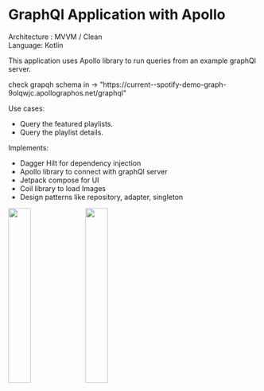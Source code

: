 # GraphQl Application with Apollo 
<p> Architecture : MVVM / Clean <br>
Language: Kotlin<br>

<p>This application uses Apollo library to run queries from an example graphQl server.</p>
<p>check grapqh schema in -> "https://current--spotify-demo-graph-9olqwjc.apollographos.net/graphql"</p>
Use cases:
<ul>
<li>Query the featured playlists.</li>
<li>Query the playlist details.</li>
</ul>

Implements:<br></p>
<ul>
<li>Dagger Hilt for dependency injection</li>
<li>Apollo library to connect with graphQl server</li>
<li>Jetpack compose for UI</li>
<li>Coil library to load Images</li>
<li>Design patterns like repository, adapter, singleton</li>
</ul>

<img src="https://github.com/hcsoftware/SpotifyFinder/assets/100162759/346bbf32-dec1-4633-858a-4a459d86a31c" width=30% height=30%>
<img src="https://github.com/hcsoftware/SpotifyFinder/assets/100162759/a0d255f7-ab31-41b5-9662-2d8bc171b958" width=30% height=30%>
